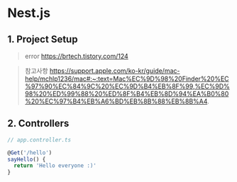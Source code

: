 # Nest.js

## 1. Project Setup
>error
https://brtech.tistory.com/124

>참고사항
https://support.apple.com/ko-kr/guide/mac-help/mchlp1236/mac#:~:text=Mac%EC%9D%98%20Finder%20%EC%97%90%EC%84%9C%20%EC%9D%B4%EB%8F%99,%EC%9D%98%20%ED%99%88%20%ED%8F%B4%EB%8D%94%EA%B0%80%20%EC%97%B4%EB%A6%BD%EB%8B%88%EB%8B%A4.


## 2. Controllers
```javascript
// app.controller.ts

@Get('/hello')
sayHello() {
  return 'Hello everyone :)'
}
```